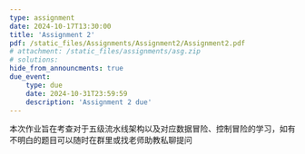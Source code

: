 ```yaml
---
type: assignment
date: 2024-10-17T13:30:00
title: 'Assignment 2'
pdf: /static_files/Assignments/Assignment2/Assignment2.pdf
# attachment: /static_files/assignments/asg.zip
# solutions: 
hide_from_announcments: true
due_event: 
    type: due
    date: 2024-10-31T23:59:59
    description: 'Assignment 2 due'
---
```

本次作业旨在考查对于五级流水线架构以及对应数据冒险、控制冒险的学习，如有不明白的题目可以随时在群里或找老师助教私聊提问
